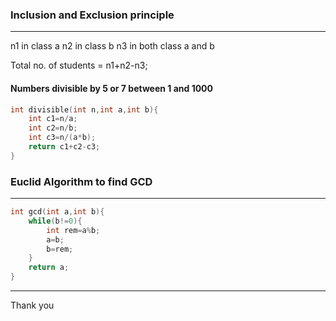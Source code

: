 ### Inclusion and Exclusion principle

---

n1 in class a
n2 in class b
n3 in both class a and b

Total no. of students = n1+n2-n3;

#### Numbers divisible by 5 or 7 between 1 and 1000

```cpp
int divisible(int n,int a,int b){
    int c1=n/a;
    int c2=n/b;
    int c3=n/(a*b);
    return c1+c2-c3;
}
```


### Euclid Algorithm to find GCD

---

```cpp
int gcd(int a,int b){
    while(b!=0){
        int rem=a%b;
        a=b;
        b=rem;
    }
    return a;
}
```

---
Thank you
